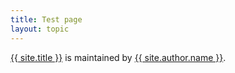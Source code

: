 ```yaml
---
title: Test page
layout: topic
---
```


<span class="site-footer-owner"><a href="{{ site.url }}">{{ site.title }}</a> is maintained by <a href="{{ site.author.url }}">{{ site.author.name }}</a>.</span>